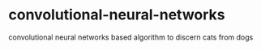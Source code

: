 # convolutional-neural-networks
convolutional neural networks based algorithm to discern cats from dogs
